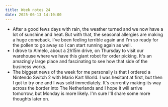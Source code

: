 ```yaml
---
title: Week notes 24
date: 2025-06-13 14:10:00
---
```


- After a good fews days with rain, the weather turned and we now have a lot of sunshine and heat. But with that, the seasonal allergies are making a huge comeback. I've been feeling terrible again and I'm so ready for the pollen to go away so I can start running again as well.
- I drove to Almelo, about a 2h15m drive, on Thursday to visit our warehouse where we have this giant robot for order picking. It's an amazingly large place and fascinating to see how that side of the business works.
- The biggest news of the week for me personally is that I ordered a Nintendo Switch 2 with Mario Kart World. I was hesitant at first, but then I got to try one and I was sold immediately. It's currently making its way across the border into The Netherlands and I hope it will arrive tomorrow, but Monday is more likely. I'm sure I'll share some more thoughts later on.
